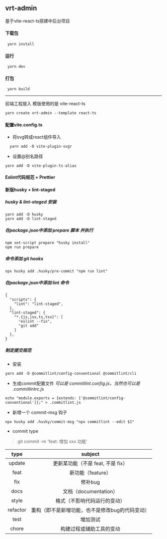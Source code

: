 ## vrt-admin

基于vite-react-ts搭建中后台项目


#### 下载包

```yarn
 yarn install
```

#### 运行

```yarn
 yarn dev
```

#### 打包

```yarn
 yarn build
```
***
前端工程接入
模版使用的是 vite-react-ts
```
yarn create vrt-admin --template react-ts
```
#### 配置vite.config.ts
* 将svg转成react组件导入
```
  yarn add -D vite-plugin-svgr
```
* 设置@别名路径
```
yarn add -D vite-plugin-ts-alias
```
#### Eslint代码规范 + Prettier

#### 新版husky + lint-staged
##### husky & lint-staged 安装
```
yarn add -D husky
yarn add -D lint-staged
```
##### 在package.json中添加 prepare 脚本 并执行
```
npm set-script prepare "husky install"
npm run prepare
```
##### 命令添加 git hooks
```
npx husky add .husky/pre-commit "npm run lint"
```
##### 在package.json中添加 lint 命令
```
{
  "scripts": {
    "lint": "lint-staged",
  },
  "lint-staged": {
    "*.{js,jsx,ts,tsx}": [
      "eslint --fix",
      "git add"
    ]
  },
}
```

##### 制定提交规范
* 安装
```
yarn add -D @commitlint/config-conventional @commitlint/cli

```
* 生成commit配置文件
 *可以是 commitlint.config.js，当然也可以是 .commitlintrc.js*
 ```
 echo "module.exports = {extends: ['@commitlint/config-conventional']};" > .commitlint.js
 ```

* 新增一个 commit-msg 钩子
```
npx husky add .husky/commit-msg "npx commitlint --edit $1"
```

* commit type
> git commit -m 'feat: 增加 xxx 功能'

type | subject
 :-: | :-:
update | 更新某功能（不是 feat, 不是 fix）
feat | 新功能（feature）
fix | 修补bug
docs | 文档（documentation）
style | 格式（不影响代码运行的变动）
refactor | 重构（即不是新增功能，也不是修改bug的代码变动）
test | 增加测试
chore | 构建过程或辅助工具的变动
